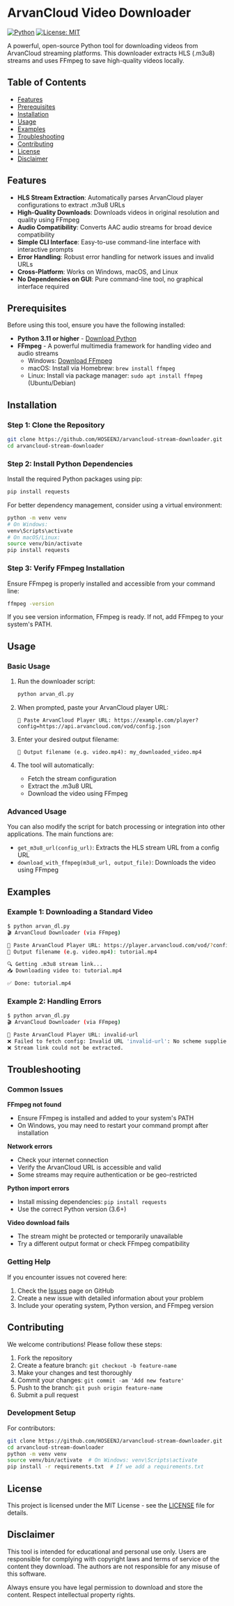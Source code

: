 # ArvanCloud Video Downloader

[![Python](https://img.shields.io/badge/Python-3.11+-blue.svg)](https://www.python.org/downloads/)
[![License: MIT](https://img.shields.io/badge/License-MIT-yellow.svg)](https://opensource.org/licenses/MIT)

A powerful, open-source Python tool for downloading videos from ArvanCloud streaming platforms. This downloader extracts HLS (.m3u8) streams and uses FFmpeg to save high-quality videos locally.

## Table of Contents

- [Features](#features)
- [Prerequisites](#prerequisites)
- [Installation](#installation)
- [Usage](#usage)
- [Examples](#examples)
- [Troubleshooting](#troubleshooting)
- [Contributing](#contributing)
- [License](#license)
- [Disclaimer](#disclaimer)

## Features

- **HLS Stream Extraction**: Automatically parses ArvanCloud player configurations to extract .m3u8 URLs
- **High-Quality Downloads**: Downloads videos in original resolution and quality using FFmpeg
- **Audio Compatibility**: Converts AAC audio streams for broad device compatibility
- **Simple CLI Interface**: Easy-to-use command-line interface with interactive prompts
- **Error Handling**: Robust error handling for network issues and invalid URLs
- **Cross-Platform**: Works on Windows, macOS, and Linux
- **No Dependencies on GUI**: Pure command-line tool, no graphical interface required

## Prerequisites

Before using this tool, ensure you have the following installed:

- **Python 3.11 or higher** - [Download Python](https://www.python.org/downloads/)
- **FFmpeg** - A powerful multimedia framework for handling video and audio streams
  - Windows: [Download FFmpeg](https://ffmpeg.org/download.html#build-windows)
  - macOS: Install via Homebrew: `brew install ffmpeg`
  - Linux: Install via package manager: `sudo apt install ffmpeg` (Ubuntu/Debian)

## Installation

### Step 1: Clone the Repository

```bash
git clone https://github.com/HOSEENJ/arvancloud-stream-downloader.git
cd arvancloud-stream-downloader
```

### Step 2: Install Python Dependencies

Install the required Python packages using pip:

```bash
pip install requests
```

For better dependency management, consider using a virtual environment:

```bash
python -m venv venv
# On Windows:
venv\Scripts\activate
# On macOS/Linux:
source venv/bin/activate
pip install requests
```

### Step 3: Verify FFmpeg Installation

Ensure FFmpeg is properly installed and accessible from your command line:

```bash
ffmpeg -version
```

If you see version information, FFmpeg is ready. If not, add FFmpeg to your system's PATH.

## Usage

### Basic Usage

1. Run the downloader script:
   ```bash
   python arvan_dl.py
   ```

2. When prompted, paste your ArvanCloud player URL:
   ```
   🔗 Paste ArvanCloud Player URL: https://example.com/player?config=https://api.arvancloud.com/vod/config.json
   ```

3. Enter your desired output filename:
   ```
   💾 Output filename (e.g. video.mp4): my_downloaded_video.mp4
   ```

4. The tool will automatically:
   - Fetch the stream configuration
   - Extract the .m3u8 URL
   - Download the video using FFmpeg

### Advanced Usage

You can also modify the script for batch processing or integration into other applications. The main functions are:

- `get_m3u8_url(config_url)`: Extracts the HLS stream URL from a config URL
- `download_with_ffmpeg(m3u8_url, output_file)`: Downloads the video using FFmpeg

## Examples

### Example 1: Downloading a Standard Video

```bash
$ python arvan_dl.py
🎬 ArvanCloud Downloader (via FFmpeg)

🔗 Paste ArvanCloud Player URL: https://player.arvancloud.com/vod/?config=https://vod.arvancloud.com/config/abc123
💾 Output filename (e.g. video.mp4): tutorial.mp4

🔍 Getting .m3u8 stream link...
📥 Downloading video to: tutorial.mp4

✅ Done: tutorial.mp4
```

### Example 2: Handling Errors

```bash
$ python arvan_dl.py
🎬 ArvanCloud Downloader (via FFmpeg)

🔗 Paste ArvanCloud Player URL: invalid-url
❌ Failed to fetch config: Invalid URL 'invalid-url': No scheme supplied.
❌ Stream link could not be extracted.
```

## Troubleshooting

### Common Issues

**FFmpeg not found**
- Ensure FFmpeg is installed and added to your system's PATH
- On Windows, you may need to restart your command prompt after installation

**Network errors**
- Check your internet connection
- Verify the ArvanCloud URL is accessible and valid
- Some streams may require authentication or be geo-restricted

**Python import errors**
- Install missing dependencies: `pip install requests`
- Use the correct Python version (3.6+)

**Video download fails**
- The stream might be protected or temporarily unavailable
- Try a different output format or check FFmpeg compatibility

### Getting Help

If you encounter issues not covered here:
1. Check the [Issues](https://github.com/HOSEENJ/arvancloud-video-downloader/issues) page on GitHub
2. Create a new issue with detailed information about your problem
3. Include your operating system, Python version, and FFmpeg version

## Contributing

We welcome contributions! Please follow these steps:

1. Fork the repository
2. Create a feature branch: `git checkout -b feature-name`
3. Make your changes and test thoroughly
4. Commit your changes: `git commit -am 'Add new feature'`
5. Push to the branch: `git push origin feature-name`
6. Submit a pull request

### Development Setup

For contributors:

```bash
git clone https://github.com/HOSEENJ/arvancloud-stream-downloader.git
cd arvancloud-stream-downloader
python -m venv venv
source venv/bin/activate  # On Windows: venv\Scripts\activate
pip install -r requirements.txt  # If we add a requirements.txt
```

## License

This project is licensed under the MIT License - see the [LICENSE](LICENSE) file for details.

## Disclaimer

This tool is intended for educational and personal use only. Users are responsible for complying with copyright laws and terms of service of the content they download. The authors are not responsible for any misuse of this software.

Always ensure you have legal permission to download and store the content. Respect intellectual property rights.
